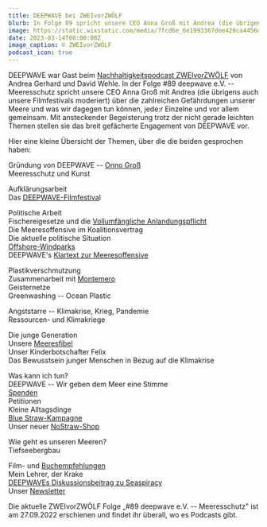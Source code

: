 ```yaml
---
title: DEEPWAVE bei ZWEIvorZWÖLF
blurb: In Folge 89 spricht unsere CEO Anna Groß mit Andrea (die übrigens auch unsere Filmfestivals moderiert) über die zahlreichen Gefährdungen unserer Meere.
image: https://static.wixstatic.com/media/7fcd6e_6e1993367dee420ca4456d3df285ff09~mv2.jpg/v1/fill/w_624,h_624,al_c,q_85,usm_0.66_1.00_0.01,enc_avif,quality_auto/89%20Deepwave%20website.jpg
date: 2023-03-14T00:00:00Z
image_caption: © ZWEIvorZWÖLF
podcast_icon: true
---
```


DEEPWAVE war Gast beim [Nachhaltigkeitspodcast ZWEIvorZWÖLF](https://www.zweivorzwoelf.info/episoden) von Andrea Gerhard und David Wehle. In der Folge #89 deepwave e.V. -- Meeresschutz spricht unsere CEO Anna Groß mit Andrea (die übrigens auch unsere Filmfestivals moderiert) über die zahlreichen Gefährdungen unserer Meere und was wir dagegen tun können, jede:r Einzelne und vor allem gemeinsam. Mit ansteckender Begeisterung trotz der nicht gerade leichten Themen stellen sie das breit gefächerte Engagement von DEEPWAVE vor.

Hier eine kleine Übersicht der Themen, über die die beiden gesprochen haben:

Gründung von DEEPWAVE -- [Onno Groß](https://www.deepwave.org/ueber-uns/onno-gross/)\
Meeresschutz und Kunst

Aufklärungsarbeit\
Das [DEEPWAVE-Filmfestiva](https://www.deepwave.org/filmfestival-2023/)l

Politische Arbeit\
Fischereigesetze und die [Vollumfängliche Anlandungspflicht](https://www.deepwave.org/kein-fisch-meer-deutsche-umwelthilfe-our-fish-und-deepwave-fordern-ein-ende-der-ueberfischung-zum-welttag-der-meere/)\
Die Meeresoffensive im Koalitionsvertrag\
Die aktuelle politische Situation\
[Offshore-Windparks](https://www.deepwave.org/nabu-entscheidung-zu-windpark-butendiek-enttaeuscht-auf-ganzer-linie/)\
DEEPWAVE's [Klartext zur Meeresoffensive](https://meeresoffensive.deepwave.org/)

Plastikverschmutzung\
Zusammenarbeit mit [Montemero](https://www.montemero.eu/)\
Geisternetze\
Greenwashing -- Ocean Plastic

Angststarre -- Klimakrise, Krieg, Pandemie\
Ressourcen- und Klimakriege

Die junge Generation\
Unsere [Meeresfibel](https://www.deepwave.org/projekte/schulkampagne-meeresfibel/)\
Unser Kinderbotschafter Felix\
Das Bewusstsein junger Menschen in Bezug auf die Klimakrise

Was kann ich tun?\
DEEPWAVE -- Wir geben dem Meer eine Stimme\
[Spenden](https://www.deepwave.org/etwas-tun/spenden/)\
Petitionen\
Kleine Alltagsdinge\
[Blue Straw-Kampagne](https://www.deepwave.org/bluestraw-kampagne/)\
Unser neuer [NoStraw-Shop](https://deepwave.shop/)

Wie geht es unseren Meeren?\
Tiefseebergbau

Film- und [Buchempfehlungen](https://www.deepwave.org/ozeanbuecher/)\
Mein Lehrer, der Krake\
[DEEPWAVEs Diskussionsbeitrag zu Seaspiracy](https://www.deepwave.org/seaspiracy-unsere-antworten-auf-fragen-von-studierenden/)\
Unser [Newsletter](https://www.deepwave.org/newsletter/)

Die aktuelle ZWEIvorZWÖLF Folge „#89 deepwave e.V. -- Meeresschutz" ist am 27.09.2022 erschienen und findet ihr überall, wo es Podcasts gibt.